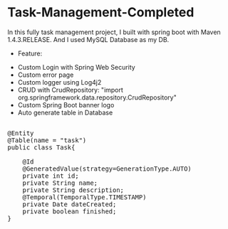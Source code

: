 # Task-Management-Completed
In this fully task management project, I built with spring boot with Maven <version>1.4.3.RELEASE</version>.
And I used MySQL Database as my DB.
* Feature:
- Custom Login with Spring Web Security
- Custom error page
- Custom logger using Log4j2
- CRUD with CrudRepository: "import org.springframework.data.repository.CrudRepository"
- Custom Spring Boot banner logo
- Auto generate table in Database 
<pre>

@Entity
@Table(name = "task")
public class Task{

	@Id
	@GeneratedValue(strategy=GenerationType.AUTO)
	private int id;
	private String name;
	private String description;
	@Temporal(TemporalType.TIMESTAMP)
	private Date dateCreated;
	private boolean finished;
}
</pre>

